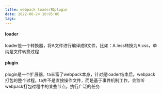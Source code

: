 ```yaml
---
title: webpack loader和plugin
date: 2022-06-24 10:05:06
tags:
---
```


#### loader

loader是一个转换器，将A文件进行编译成B文件，比如：A.less转换为A.css，单纯是文件转换过程

#### plugin

plugin是一个扩展器，ta丰富了webpack本身，针对是loader结束后，webpack打包的整个过程，ta并不是直接操作文件，而是基于事件机制工作，会监听webpack打包过程中的某些节点，执行广泛的任务